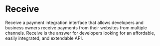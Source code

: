 # Receive 

Receive a payment integration interface that allows developers and business owners receive payments from their websites from multiple channels. Receive is the answer for developers looking for an affordable, easily integrated, and extendable API.
